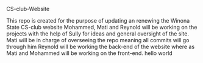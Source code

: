 CS-club-Website

This repo is created for the purpose of updating an renewing the Winona State CS-club website
Mohammed, Mati and Reynold will be working on the projects with the help of Sully for ideas and general oversight of the site.
Mati will be in charge of overseeing the repo meaning all commits will go through him
Reynold will be working the back-end of the website where as Mati and Mohammed will be working on the front-end. hello world